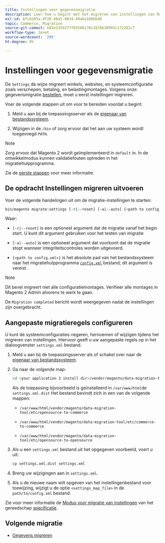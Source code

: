 ```yaml
---
title: Instellingen voor gegevensmigratie
description: Leer hoe u begint met het migreren van instellingen van Magento 1 naar Magento 2 met de opdracht [!DNL Data Migration Tool].
exl-id: 6fc8285a-9f26-48a5-9034-49a6a1b66b40
topic: Commerce, Migration
source-git-commit: e83e2359377f03506178c28f8b30993c172282c7
workflow-type: tm+mt
source-wordcount: '295'
ht-degree: 0%

---
```


# Instellingen voor gegevensmigratie

De `Settings` de wijze migreert winkels, websites, en systeemconfiguratie zoals verschepen, betaling, en belastingmontages. Volgens onze gegevensmigratie [bestellen](overview.md#migration-order), moet u eerst instellingen migreren.

Voer de volgende stappen uit om voor te bereiden voordat u begint:

1. Meld u aan bij de toepassingsserver als de [eigenaar van bestandssysteem](../../../installation/prerequisites/file-system/overview.md).

1. Wijzigen in de `/bin` of zorg ervoor dat het aan uw systeem wordt toegevoegd `PATH`.

>[!NOTE]
>
>Zorg ervoor dat Magento 2 wordt geïmplementeerd in `default` in. In de ontwikkelmodus kunnen validatiefouten optreden in het migratiehulpprogramma.


Zie de [eerste stappen](overview.md#first-steps) voor meer informatie.

## De opdracht Instellingen migreren uitvoeren

Voer de volgende handelingen uit om de migratie-instellingen te starten:

```bash
bin/magento migrate:settings [-r|--reset] [-a|--auto] {<path to config.xml>}
```

Waar:

* `[-r|--reset]` is een optioneel argument dat de migratie vanaf het begin start. U kunt dit argument gebruiken voor het testen van migratie

* `[-a|--auto]` is een optioneel argument dat voorkomt dat de migratie stopt wanneer integriteitscontroles worden uitgevoerd.

* `{<path to config.xml>}` is het absolute pad van het bestandssysteem naar het migratiehulpprogramma [`config.xml`](../configure.md#configure-migration-in-vendor-folder) bestand; dit argument is vereist .

>[!NOTE]
>
>Dit bevel migreert niet alle configuratiemontages. Verifieer alle montages in Magento 2 Admin alvorens te werk te gaan.


De `Migration completed` bericht wordt weergegeven nadat de instellingen zijn overgebracht.

## Aangepaste migratieregels configureren

U kunt de systeemconfiguraties negeren, hernoemen of wijzigen tijdens het migreren van instellingen. Hiervoor geeft u uw aangepaste regels op in het dialoogvenster `settings.xml` bestand.

1. Meld u aan bij de toepassingsserver als of schakel over naar de [eigenaar van bestandssysteem](../../../installation/prerequisites/file-system/overview.md).

1. Ga naar de volgende map:

   ```bash
   cd <your application 2 install dir>/vendor/magento/data-migration-tool/etc/<edition-to-edition>
   ```

   Als de toepassing bijvoorbeeld is geïnstalleerd in `/var/www/html`de `settings.xml.dist` Het bestand bevindt zich in een van de volgende mappen:

   * `/var/www/html/vendor/magento/data-migration-tool/etc/opensource-to-commerce`

   * `/var/www/html/vendor/magento/data-migration-tool/etc/commerce-to-commerce`

   * `/var/www/html/vendor/magento/data-migration-tool/etc/opensource-to-opensource`

1. Als u een `settings.xml` bestand uit het opgegeven voorbeeld, voert u uit:

   ```bash
   cp settings.xml.dist settings.xml
   ```

1. Breng uw wijzigingen aan in `settings.xml`.

1. Als u de nieuwe naam wilt opgeven van het instellingenbestand voor toewijzing, wijzigt u de optie `<settings_map_file>` in de `path/to/config.xml` bestand.

Zie voor meer informatie de [Modus voor migratie van instellingen](../technical-specification.md#settings-migration-mode) van het gereedschap [specificatie](../technical-specification.md).

## Volgende migratie

* [Gegevens migreren](data.md)

